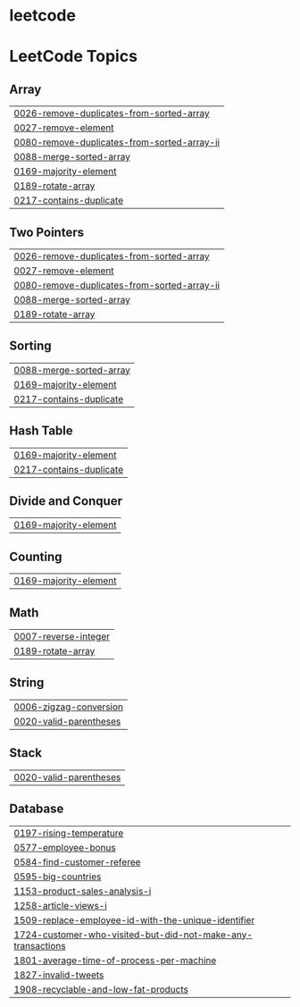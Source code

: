 # leetcode
<!---LeetCode Topics Start-->
# LeetCode Topics
## Array
|  |
| ------- |
| [0026-remove-duplicates-from-sorted-array](https://github.com/yazansedih/leetcode/tree/master/0026-remove-duplicates-from-sorted-array) |
| [0027-remove-element](https://github.com/yazansedih/leetcode/tree/master/0027-remove-element) |
| [0080-remove-duplicates-from-sorted-array-ii](https://github.com/yazansedih/leetcode/tree/master/0080-remove-duplicates-from-sorted-array-ii) |
| [0088-merge-sorted-array](https://github.com/yazansedih/leetcode/tree/master/0088-merge-sorted-array) |
| [0169-majority-element](https://github.com/yazansedih/leetcode/tree/master/0169-majority-element) |
| [0189-rotate-array](https://github.com/yazansedih/leetcode/tree/master/0189-rotate-array) |
| [0217-contains-duplicate](https://github.com/yazansedih/leetcode/tree/master/0217-contains-duplicate) |
## Two Pointers
|  |
| ------- |
| [0026-remove-duplicates-from-sorted-array](https://github.com/yazansedih/leetcode/tree/master/0026-remove-duplicates-from-sorted-array) |
| [0027-remove-element](https://github.com/yazansedih/leetcode/tree/master/0027-remove-element) |
| [0080-remove-duplicates-from-sorted-array-ii](https://github.com/yazansedih/leetcode/tree/master/0080-remove-duplicates-from-sorted-array-ii) |
| [0088-merge-sorted-array](https://github.com/yazansedih/leetcode/tree/master/0088-merge-sorted-array) |
| [0189-rotate-array](https://github.com/yazansedih/leetcode/tree/master/0189-rotate-array) |
## Sorting
|  |
| ------- |
| [0088-merge-sorted-array](https://github.com/yazansedih/leetcode/tree/master/0088-merge-sorted-array) |
| [0169-majority-element](https://github.com/yazansedih/leetcode/tree/master/0169-majority-element) |
| [0217-contains-duplicate](https://github.com/yazansedih/leetcode/tree/master/0217-contains-duplicate) |
## Hash Table
|  |
| ------- |
| [0169-majority-element](https://github.com/yazansedih/leetcode/tree/master/0169-majority-element) |
| [0217-contains-duplicate](https://github.com/yazansedih/leetcode/tree/master/0217-contains-duplicate) |
## Divide and Conquer
|  |
| ------- |
| [0169-majority-element](https://github.com/yazansedih/leetcode/tree/master/0169-majority-element) |
## Counting
|  |
| ------- |
| [0169-majority-element](https://github.com/yazansedih/leetcode/tree/master/0169-majority-element) |
## Math
|  |
| ------- |
| [0007-reverse-integer](https://github.com/yazansedih/leetcode/tree/master/0007-reverse-integer) |
| [0189-rotate-array](https://github.com/yazansedih/leetcode/tree/master/0189-rotate-array) |
## String
|  |
| ------- |
| [0006-zigzag-conversion](https://github.com/yazansedih/leetcode/tree/master/0006-zigzag-conversion) |
| [0020-valid-parentheses](https://github.com/yazansedih/leetcode/tree/master/0020-valid-parentheses) |
## Stack
|  |
| ------- |
| [0020-valid-parentheses](https://github.com/yazansedih/leetcode/tree/master/0020-valid-parentheses) |
## Database
|  |
| ------- |
| [0197-rising-temperature](https://github.com/yazansedih/leetcode/tree/master/0197-rising-temperature) |
| [0577-employee-bonus](https://github.com/yazansedih/leetcode/tree/master/0577-employee-bonus) |
| [0584-find-customer-referee](https://github.com/yazansedih/leetcode/tree/master/0584-find-customer-referee) |
| [0595-big-countries](https://github.com/yazansedih/leetcode/tree/master/0595-big-countries) |
| [1153-product-sales-analysis-i](https://github.com/yazansedih/leetcode/tree/master/1153-product-sales-analysis-i) |
| [1258-article-views-i](https://github.com/yazansedih/leetcode/tree/master/1258-article-views-i) |
| [1509-replace-employee-id-with-the-unique-identifier](https://github.com/yazansedih/leetcode/tree/master/1509-replace-employee-id-with-the-unique-identifier) |
| [1724-customer-who-visited-but-did-not-make-any-transactions](https://github.com/yazansedih/leetcode/tree/master/1724-customer-who-visited-but-did-not-make-any-transactions) |
| [1801-average-time-of-process-per-machine](https://github.com/yazansedih/leetcode/tree/master/1801-average-time-of-process-per-machine) |
| [1827-invalid-tweets](https://github.com/yazansedih/leetcode/tree/master/1827-invalid-tweets) |
| [1908-recyclable-and-low-fat-products](https://github.com/yazansedih/leetcode/tree/master/1908-recyclable-and-low-fat-products) |
<!---LeetCode Topics End-->